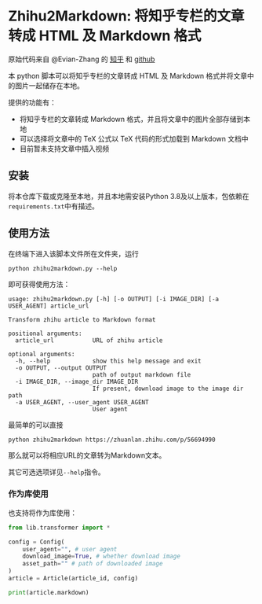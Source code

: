 # Zhihu2Markdown: 将知乎专栏的文章转成 HTML 及 Markdown 格式

原始代码来自 @Evian-Zhang 的 [知乎](https://zhuanlan.zhihu.com/p/56694990) 和 [github](https://github.com/Evian-Zhang/Zhihu2Markdown)

本 python 脚本可以将知乎专栏的文章转成 HTML 及 Markdown 格式并将文章中的图片一起储存在本地。

提供的功能有：

* 将知乎专栏的文章转成 Markdown 格式，并且将文章中的图片全部存储到本地
* 可以选择将文章中的 TeX 公式以 TeX 代码的形式加载到 Markdown 文档中
* 目前暂未支持文章中插入视频

## 安装

将本仓库下载或克隆至本地，并且本地需安装Python 3.8及以上版本，包依赖在`requirements.txt`中有描述。

## 使用方法

在终端下进入该脚本文件所在文件夹，运行

```shell
python zhihu2markdown.py --help
```

即可获得使用方法：

```
usage: zhihu2markdown.py [-h] [-o OUTPUT] [-i IMAGE_DIR] [-a USER_AGENT] article_url

Transform zhihu article to Markdown format

positional arguments:
  article_url           URL of zhihu article

optional arguments:
  -h, --help            show this help message and exit
  -o OUTPUT, --output OUTPUT
                        path of output markdown file
  -i IMAGE_DIR, --image_dir IMAGE_DIR
                        If present, download image to the image dir path
  -a USER_AGENT, --user_agent USER_AGENT
                        User agent
```

最简单的可以直接

```shell
python zhihu2markdown https://zhuanlan.zhihu.com/p/56694990
```

那么就可以将相应URL的文章转为Markdown文本。

其它可选选项详见`--help`指令。

### 作为库使用

也支持将作为库使用：

```python
from lib.transformer import *

config = Config(
	user_agent="", # user agent
	download_image=True, # whether download image
	asset_path="" # path of downloaded image
)
article = Article(article_id, config)

print(article.markdown)
```
